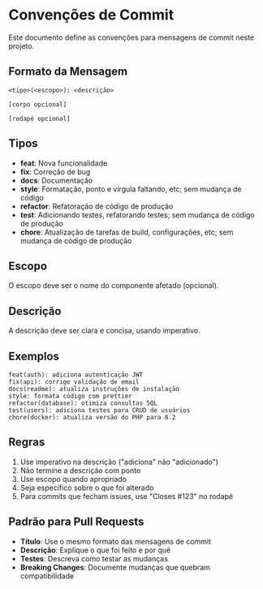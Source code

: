# Convenções de Commit

Este documento define as convenções para mensagens de commit neste projeto.

## Formato da Mensagem

```
<tipo>(<escopo>): <descrição>

[corpo opcional]

[rodapé opcional]
```

## Tipos

- **feat**: Nova funcionalidade
- **fix**: Correção de bug
- **docs**: Documentação
- **style**: Formatação, ponto e vírgula faltando, etc; sem mudança de código
- **refactor**: Refatoração de código de produção
- **test**: Adicionando testes, refatorando testes; sem mudança de código de produção
- **chore**: Atualização de tarefas de build, configurações, etc; sem mudança de código de produção

## Escopo

O escopo deve ser o nome do componente afetado (opcional).

## Descrição

A descrição deve ser clara e concisa, usando imperativo.

## Exemplos

```
feat(auth): adiciona autenticação JWT
fix(api): corrige validação de email
docs(readme): atualiza instruções de instalação
style: formata código com prettier
refactor(database): otimiza consultas SQL
test(users): adiciona testes para CRUD de usuários
chore(docker): atualiza versão do PHP para 8.2
```

## Regras

1. Use imperativo na descrição ("adiciona" não "adicionado")
2. Não termine a descrição com ponto
3. Use escopo quando apropriado
4. Seja específico sobre o que foi alterado
5. Para commits que fecham issues, use "Closes #123" no rodapé

## Padrão para Pull Requests

- **Título**: Use o mesmo formato das mensagens de commit
- **Descrição**: Explique o que foi feito e por quê
- **Testes**: Descreva como testar as mudanças
- **Breaking Changes**: Documente mudanças que quebram compatibilidade 
